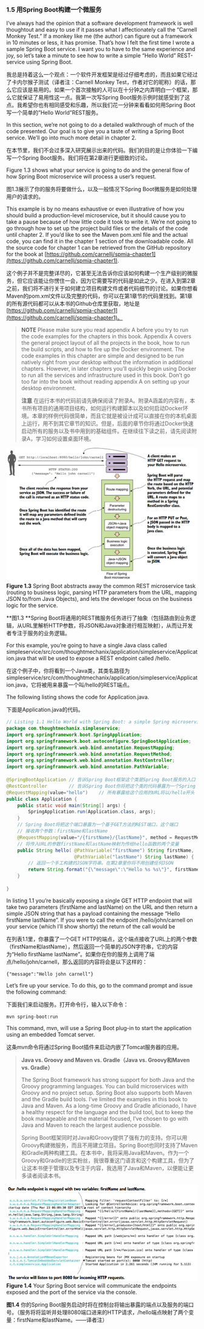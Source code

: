 ### 1.5 用Spring Boot构建一个微服务

I’ve always had the opinion that a software development framework is well thoughtout and easy to use if it passes what I affectionately call the “Carnell Monkey Test.” If a monkey like me \(the author\) can figure out a framework in 10 minutes or less, it has promise. That’s how I felt the first time I wrote a sample Spring Boot service. I want you to have to the same experience and joy, so let’s take a minute to see how to write a simple “Hello World” REST-service using Spring Boot.

我总是持着这么一个观点：一个软件开发框架是经过仔细考虑的，而且如果它经过了卡内尔猴子测试（译者注：Carnell Monkey Test，作者对它的昵称）的话，那么它应该是易用的。如果一个首次接触的人可以在十分钟之内弄明白一个框架，那么它就保证了易用性这一点。我第一次写Spring Boot服务示例时就感受到了这点。我希望你也有相同感受和乐趣，所以我们花一分钟来看看如何用Spring Boot写一个简单的”Hello World”REST服务。

In this section, we’re not going to do a detailed walkthrough of much of the code presented. Our goal is to give you a taste of writing a Spring Boot service. We’ll go into much more detail in chapter 2.

在本节里，我们不会过多深入研究展示出来的代码。我们的目的是让你体验一下编写一个Spring Boot服务。我们将在第2章进行更细致的讨论。

Figure 1.3 shows what your service is going to do and the general flow of how Spring Boot microservice will process a user’s request.

图1.3展示了你的服务将要做什么，以及一般情况下Spring Boot微服务是如何处理用户的请求的。

This example is by no means exhaustive or even illustrative of how you should build a production-level microservice, but it should cause you to take a pause because of how little code it took to write it. We’re not going to go through how to set up the project build files or the details of the code until chapter 2. If you’d like to see the Maven pom.xml file and the actual code, you can find it in the chapter 1 section of the downloadable code. All the source code for chapter 1 can be retrieved from the GitHub repository for the book at [https://github.com/carnellj/spmia-chapter1](https://github.com/carnellj/spmia-chapter1).

这个例子并不是完整详尽的，它甚至无法告诉你应该如何构建一个生产级别的微服务，但它应该能让你愣住一会，因为它需要写的代码是如此之少。在进入到第2章之前，我们将不进行关于如何建立项目构建文件或者代码细节的讨论。如果你想看Maven的pom.xml文件以及完整的代码，你可以在第1章节的代码里找到。第1章的所有源代码都可以从本书的Github仓库里获取，地址是[https://github.com/carnellj/spmia-chapter1](https://github.com/carnellj/spmia-chapter1)。

> **NOTE** Please make sure you read appendix A before you try to run the code examples for the chapters in this book. Appendix A covers the general project layout of all the projects in the book, how to run the build scripts, and how to fire up the Docker environment. The code examples in this chapter are simple and designed to be run natively right from your desktop without the information in additional chapters. However, in later chapters you’ll quickly begin using Docker to run all the services and infrastructure used in this book. Don’t go too far into the book without reading appendix A on setting up your desktop environment.
>
> **注意** 在运行本书的代码前请先确保阅读了附录A。附录A涵盖的内容有，本书所有项目的通用项目结构，如何运行构建脚本以及如何启动Docker环境。本章的样例代码很简单，而且它就是被设计成可以直接在你的本机桌面上运行，用不到其它章节的知识。但是，后面的章节你将通过Docker快速启动所有的服务以及书中用到的基础组件。在继续往下读之前，请先阅读附录A，学习如何设置桌面环境。

![](/assets/figure1.3.png)**Figure 1.3** Spring Boot abstracts away the common REST microservice task \(routing to business logic, parsing HTTP parameters from the URL, mapping JSON to/from Java Objects\), and lets the developer focus on the business logic for the service.

**图1.3 **Spring Boot将通用的REST微服务任务进行了抽象（包括路由到业务逻辑，从URL里解析HTTP参数，将JSON和Java对象进行相互映射），从而让开发者专注于服务的业务逻辑。

For this example, you’re going to have a single Java class called simpleservice/src/com/thoughtmechanix/application/simpleservice/Application.java that will be used to expose a REST endpoint called /hello.

在这个例子中，你将看到一个Java类，其类名路径为simpleservice/src/com/thoughtmechanix/application/simpleservice/Application.java，它将被用来暴露一个叫/hello的REST端点。

The following listing shows the code for Application.java.

下面是Application.java的代码。

```java
// Listing 1.1 Hello World with Spring Boot: a simple Spring microservice
package com.thoughtmechanix.simpleservice;
import org.springframework.boot.SpringApplication;
import org.springframework.boot.autoconfigure.SpringBootApplication;
import org.springframework.web.bind.annotation.RequestMapping;
import org.springframework.web.bind.annotation.RequestMethod;
import org.springframework.web.bind.annotation.RestController;
import org.springframework.web.bind.annotation.PathVariable;

@SpringBootApplication // 告诉Spring Boot框架这个类是Spring Boot服务的入口
@RestController        // 告诉Spring Boot你将把这个类的代码暴露为一个Spring RestController类
@RequestMapping(value="hello")    // 所有暴露给这个应用的URL将以/hello开头
public class Application {
    public static void main(String[] args) {
        SpringApplication.run(Application.class, args);
    }
    // Spring Boot将把这个端口暴露为一个基于GET方法的REST端口，这个端口
    // 接收两个参数：firstName和lastName
    @RequestMapping(value="/{firstName}/{lastName}", method = RequestMethod.GET)
    // 将传入URL的参数firstName和lastName映射为传给hello函数的两个变量
    public String hello( @PathVariable("firstName") String firstName,
                         @PathVariable("lastName") String lastName) {
        // 返回一个手工构建的JSON字符串。在第2章里你将不用创建任何JSON                 
        return String.format("{\"message\":\"Hello %s %s\"}", firstName, lastName);
    }

}
```

In listing 1.1 you’re basically exposing a single GET HTTP endpoint that will take two parameters \(firstName and lastName\) on the URL and then return a simple JSON string that has a payload containing the message “Hello firstName lastName”. If you were to call the endpoint /hello/john/carnell on your service \(which I’ll show shortly\) the return of the call would be

在列表1.1里，你暴露了一个GET HTTP的端点，这个端点接收了URL上的两个参数（firstName和lastName），然后返回一个简单的JSON字符串，它的内容为“Hello firstName lastName”。如果你在你的服务上调用了端点/hello/john/carnell，那么返回的内容将会是以下这样的：

```
{"message":"Hello john carnell"}
```

Let’s fire up your service. To do this, go to the command prompt and issue the following command:

下面我们来启动服务。打开命令行，输入以下命令：

```
mvn spring-boot:run
```

This command, mvn, will use a Spring Boot plug-in to start the application using an embedded Tomcat server.

这条mvn命令将通过Spring Boot插件来启动内嵌了Tomcat服务器的应用。

> **Java vs. Groovy and Maven vs. Gradle（Java vs. Groovy和Maven vs. Gradle）**
>
> The Spring Boot framework has strong support for both Java and the Groovy programming languages. You can build microservices with Groovy and no project setup. Spring Boot also supports both Maven and the Gradle build tools. I’ve limited the examples in this book to Java and Maven. As a long-time Groovy and Gradle aficionado, I have a healthy respect for the language and the build tool, but to keep the book manageable and the material focused, I’ve chosen to go with Java and Maven to reach the largest audience possible.
>
> Spring  Boot框架同时对Java和Groovy提供了强有力的支持。你可以用Groovy构建微服务，而且不用建立项目。Spring Boot也同时支持了Maven和Gradle两种构建工具。在本书中，我将采用Java和Maven。作为一个Groovy和Gradle的忠实粉丝，我很尊重这门语言和这个构建工具，但为了让这本书便于管理以及专注于内容，我选用了Java和Maven，以便能让更多读者阅读本书。

![](/assets/figure1.4.png)**Figure 1.4** Your Spring Boot service will communicate the endpoints exposed and the port of the service via the console.

**图1.4** 你的Spring Boot服务启动时将在控制台将输出暴露的端点以及服务的端口号。（服务将将监听并处理8080端口进来的HTTP请求，/hello端点映射了两个变量：firstName和lastName。——译者注）

